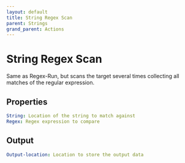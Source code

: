 ```yaml
---
layout: default
title: String Regex Scan
parent: Strings
grand_parent: Actions
---
```

# String Regex Scan
Same as Regex-Run, but scans the target several times collecting all matches of the regular expression.

## Properties
```yaml
String: Location of the string to match against
Regex: Regex expression to compare
```
## Output
```yaml
Output-location: Location to store the output data
```

